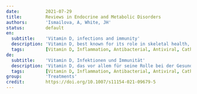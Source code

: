 ```yaml
---
date:          2021-07-29
title:         Reviews in Endocrine and Metabolic Disorders
authors:       'Ismailova, A, White, JH'
status:        default
en:
  subtitle:    'Vitamin D, infections and immunity'
  description: 'Vitamin D, best known for its role in skeletal health, has emerged as a key regulator of innate immune responses to microbial threat. In immune cells such as macrophages, expression of CYP27B1, the 25-hydroxyvitamin D 1α-hydroxylase, is induced by immune-specific inputs, leading to local production of hormonal 1,25-dihydroxyvitamin D (1,25D) at sites of infection, which in turn directly induces the expression of genes encoding antimicrobial peptides. Vitamin D signaling is active upstream and downstream of pattern recognition receptors, which promote front-line innate immune responses. Moreover, 1,25D stimulates autophagy, which has emerged as a mechanism critical for control of intracellular pathogens such as M. tuberculosis. Strong laboratory and epidemiological evidence links vitamin D deficiency to increased rates of conditions such as dental caries, as well as inflammatory bowel diseases arising from dysregulation of innate immune handling intestinal flora. 1,25D is also active in signaling cascades that promote antiviral innate immunity; 1,25D-induced expression of the antimicrobial peptide CAMP/LL37, originally characterized for its antibacterial properties, is a key component of antiviral responses. Poor vitamin D status is associated with greater susceptibility to viral infections, including those of the respiratory tract. Although the severity of the COVID-19 pandemic has been alleviated in some areas by the arrival of vaccines, it remains important to identify therapeutic interventions that reduce disease severity and mortality, and accelerate recovery. This review outlines of our current knowledge of the mechanisms of action of vitamin D signaling in the innate immune system. It also provides an assessment of the therapeutic potential of vitamin D supplementation in infectious diseases, including an up-to-date analysis of the putative benefits of vitamin D supplementation in the ongoing COVID-19 crisis.'
  tags:        [Vitamin D, Inflammation, Antibacterial, Antiviral, Cathelicidin, β-defensin 2, NOD2]
de:
  subtitle:    'Vitamin D, Infektionen und Immunität'
  description: 'Vitamin D, das vor allem für seine Rolle bei der Gesundheit des Skeletts bekannt ist, hat sich als wichtiger Regulator der angeborenen Immunantwort auf mikrobielle Bedrohungen erwiesen. In Immunzellen wie Makrophagen wird die Expression von CYP27B1, der 25-Hydroxyvitamin D 1α-Hydroxylase, durch immunspezifische Inputs induziert, was zu einer lokalen Produktion von hormonellem 1,25-Dihydroxyvitamin D (1,25D) an Infektionsstellen führt, was wiederum direkt die Expression von Genen induziert, die für antimikrobielle Peptide kodieren. Der Vitamin-D-Signalweg ist aufwärts und abwärts von Mustererkennungsrezeptoren aktiv, die angeborene Immunantworten der ersten Reihe fördern. Darüber hinaus stimuliert 1,25D die Autophagie, die sich als ein Mechanismus erwiesen hat, der für die Kontrolle intrazellulärer Pathogene wie M. tuberculosis entscheidend ist. Es gibt eindeutige labortechnische und epidemiologische Belege dafür, dass ein Vitamin-D-Mangel mit erhöhten Raten von Erkrankungen wie Zahnkaries sowie entzündlichen Darmerkrankungen einhergeht, die auf eine Dysregulation der angeborenen Immunabwehr und der Darmflora zurückzuführen sind. 1,25D ist auch in Signalkaskaden aktiv, die die antivirale angeborene Immunität fördern; die 1,25D-induzierte Expression des antimikrobiellen Peptids CAMP/LL37, das ursprünglich für seine antibakteriellen Eigenschaften charakterisiert wurde, ist eine Schlüsselkomponente der antiviralen Reaktionen. Ein schlechter Vitamin-D-Status wird mit einer höheren Anfälligkeit für Virusinfektionen, einschließlich der Atemwege, in Verbindung gebracht. Obwohl die Schwere der COVID-19-Pandemie in einigen Gebieten durch die Einführung von Impfstoffen gemildert werden konnte, ist es nach wie vor wichtig, therapeutische Maßnahmen zu finden, die die Schwere der Krankheit und die Sterblichkeit verringern und die Genesung beschleunigen. Diese Übersicht gibt einen Überblick über unser derzeitiges Wissen über die Wirkmechanismen der Vitamin-D-Signalübertragung im angeborenen Immunsystem. Außerdem wird das therapeutische Potenzial der Vitamin-D-Supplementierung bei Infektionskrankheiten bewertet, einschließlich einer aktuellen Analyse des mutmaßlichen Nutzens der Vitamin-D-Supplementierung in der aktuellen COVID-19-Krise.' 
  tags:        [Vitamin D, Inflammation, Antibacterial, Antiviral, Cathelicidin, β-defensin 2, NOD2]
group:         'Treatments'
credit:        https://doi.org/10.1007/s11154-021-09679-5
---
```

